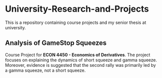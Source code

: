 # University-Research-and-Projects
This is a repository containing course projects and my senior thesis at university. 

## Analysis of GameStop Squeezes
Course Project for **ECON 4450 - Economics of Derivatives**. The project focuses on explaining the dynamics of short squeeze and gamma squeeze. Moreover, evidence is suggested that the second rally was primarily led by a gamma squeeze, not a short squeeze.
